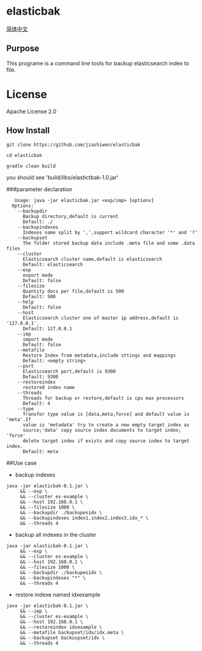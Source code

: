 # elasticbak

[简体中文](README_cn.md)

## Purpose

This programe is a command line tools for backup elasticsearch index to file.

# License

Apache License 2.0


## How Install


```
git clone https://github.com/jiashiwen/elasticbak 
```
```
cd elasticbak
```
```
gradle clean build
```

you should see 'build/libs/elastictbak-1.0.jar‘





###parameter declaration
```
   Usage: java -jar elasticbak.jar <exp/imp> [options] 
  Options:
    --backupdir
      Backup directory,default is current 
      Default: ./
    --backupindexes
      Indexes name split by ',',support wildcard character '*' and '?'
    --backupset
      The folder stored backup data include .meta file and some .data files 
    --cluster
      Elasticsearch cluster name,default is elasticsearch 
      Default: elasticsearch
    --exp
      export mode 
      Default: false
    --filesize
      Quantity docs per file,default is 500 
      Default: 500
    --help
      Default: false
    --host
      Elasticsearch cluster one of master ip address,default is '127.0.0.1'. 
      Default: 127.0.0.1
    --imp
      import mode 
      Default: false
    --metafile
      Restore Index from metadata,include sttings and mappings 
      Default: <empty string>
    --port
      Elasticsearch port,default is 9300 
      Default: 9300
    --restoreindex
      restored index name  
    --threads
      Threads for backup or restore,default is cpu max processors 
      Default: 4
    --type
      Transfor type value is [data,meta,force] and default value is 'meta'.If 
      value is 'metadata' try to create a new empty target index as 
      source;'data' copy source index documents to target index; 'force' 
      delete target index if exists and copy source index to target index. 
      Default: meta

```

##Use case

* backup indexes
```
java -jar elasticbak-0.1.jar \
     && --exp \
     && --cluster es-example \
     && --host 192.168.0.1 \
     && --filesize 1000 \
     && --backupdir ./backupesidx \
     && --backupindexes index1,index2,index3,idx_* \
     && --threads 4
```
* backup all indexes in the cluster
```
java -jar elasticbak-0.1.jar \
     && --exp \
     && --cluster es-example \
     && --host 192.168.0.1 \
     && --filesize 1000 \
     && --backupdir ./backupesidx \
     && --backupindexes "*" \
     && --threads 4
```
* restore indexe named idxexample
```
java -jar elasticbak-0.1.jar \
     && --imp \
     && --cluster es-example \
     && --host 192.168.0.1 \
     && --restoreindex idxexample \
     && --metafile backupset/idx/idx.meta \
     && --backupset backuspset/idx \
     && --threads 4
```